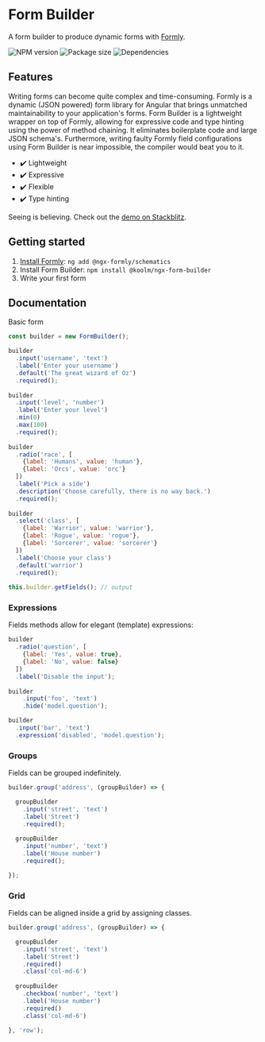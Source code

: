 # Form Builder

A form builder to produce dynamic forms with [Formly](https://formly.dev).

![NPM version](https://img.shields.io/npm/v/@koolm/ngx-form-builder)
![Package size](https://img.shields.io/bundlephobia/min/@koolm/ngx-form-builder)
![Dependencies](https://img.shields.io/librariesio/release/npm/@koolm/ngx-form-builder)

## Features

Writing forms can become quite complex and time-consuming. Formly is a dynamic (JSON powered) form library for Angular that brings unmatched maintainability to your application's forms. Form Builder is a lightweight wrapper on top of Formly, allowing for expressive code and type hinting using the power of method chaining. It eliminates boilerplate code and large JSON schema's. Furthermore, writing faulty Formly field configurations using Form Builder is near impossible, the compiler would beat you to it.

- :heavy_check_mark: Lightweight
- :heavy_check_mark: Expressive
- :heavy_check_mark: Flexible
- :heavy_check_mark: Type hinting

Seeing is believing. Check out the [demo on Stackblitz](https://stackblitz.com/edit/ngx-form-builder-demo).

## Getting started

1. [Install Formly](https://formly.dev/guide/getting-started): `ng add @ngx-formly/schematics`
2. Install Form Builder: `npm install @koolm/ngx-form-builder`
3. Write your first form

## Documentation

Basic form

```javascript
const builder = new FormBuilder();

builder
  .input('username', 'text')
  .label('Enter your username')
  .default('The great wizard of Oz')
  .required();
  
builder
  .input('level', 'number')
  .label('Enter your level')
  .min(0)
  .max(100)
  .required();
  
builder
  .radio('race', [
    {label: 'Humans', value: 'human'},
    {label: 'Orcs', value: 'orc'}
  ])
  .label('Pick a side')
  .description('Choose carefully, there is no way back.')
  .required();
  
builder
  .select('class', [
    {label: 'Warrior', value: 'warrior'},
    {label: 'Rogue', value: 'rogue'},
    {label: 'Sorcerer', value: 'sorcerer'}
  ])
  .label('Choose your class')
  .default('warrior')
  .required();
  
this.builder.getFields(); // output
```
    
### Expressions

Fields methods allow for elegant (template) expressions:

```javascript
builder
  .radio('question', [
    {label: 'Yes', value: true},
    {label: 'No', value: false}
  ])
  .label('Disable the input');
  
builder
    .input('foo', 'text')
    .hide('model.question');

builder
  .input('bar', 'text')
  .expression('disabled', 'model.question');
```

### Groups

Fields can be grouped indefinitely.

```javascript
builder.group('address', (groupBuilder) => {

  groupBuilder
    .input('street', 'text')
    .label('Street')
    .required();
    
  groupBuilder
    .input('number', 'text')
    .label('House number')
    .required();

});
```
    
### Grid

Fields can be aligned inside a grid by assigning classes.

```javascript
builder.group('address', (groupBuilder) => {

  groupBuilder
    .input('street', 'text')
    .label('Street')
    .required()
    .class('col-md-6')
    
  groupBuilder
    .checkbox('number', 'text')
    .label('House number')
    .required()
    .class('col-md-6')

}, 'row');
```
